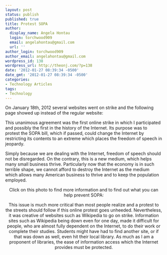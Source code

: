 ```yaml
---
layout: post
status: publish
published: true
title: Protest SOPA
author:
  display_name: Angela Hontau
  login: torchwood909
  email: angelahontau@gmail.com
  url: ''
author_login: torchwood909
author_email: angelahontau@gmail.com
wordpress_id: 138
wordpress_url: http://theonj.com/?p=138
date: '2012-01-27 08:39:34 -0500'
date_gmt: '2012-01-27 08:39:34 -0500'
categories:
- Technology Articles
tags:
- Technology
---
```

<p>On January 18th, 2012 several websites went on strike and the following page showed up instead of the regular website:</p>
This unanimous agreement was the first online strike in which I participated and possibly the first in the history of the Internet. Its purpose was to protest the SOPA bill, which if passed, could change the Internet by restricting its contents to an extreme which places the freedom of speech in jeopardy.</p>
<p>Simply because we are dealing with the Internet, freedom of speech should not be disregarded. On the contrary, this is a new medium, which helps many small business thrive. Particularly now that the economy is in such terrible shape, we cannot afford to destroy the Internet as the medium which allows many American business to thrive and to keep the population employed.</p>
<p><center>Click on this photo to find more information and to find out what you can help prevent SOPA:
<p>This issue is much more critical than most people realize and a protest to the streets should follow if this online protest goes unheeded. Nevertheless, it was creative of websites such as Wikipedia to go on strike. Information sites such as Wikipedia being down even for one day, made it difficult for people, who are almost fully dependent on the Internet, to do their work or complete their studies. Students might have had to find another site, or if that was down as well, even hit their local library. As much as I am a proponent of libraries, the ease of information access which the Internet provides must be protected.</p>
